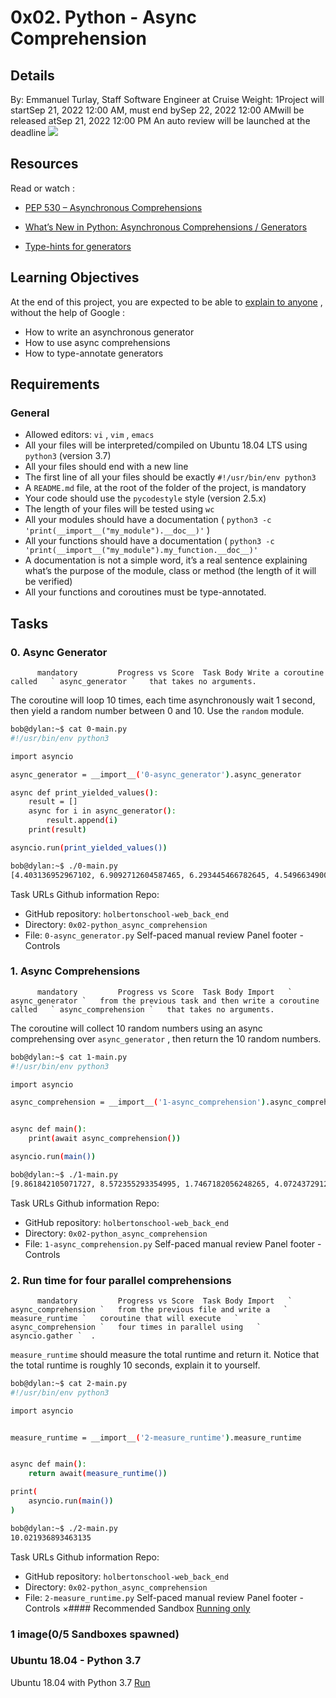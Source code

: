 # 0x02. Python - Async Comprehension
## Details
 By: Emmanuel Turlay, Staff Software Engineer at Cruise Weight: 1Project will startSep 21, 2022 12:00 AM, must end bySep 22, 2022 12:00 AMwill be released atSep 21, 2022 12:00 PM An auto review will be launched at the deadline ![](https://holbertonintranet.s3.amazonaws.com/uploads/medias/2019/12/ee85b9f67c384e29525b.png?X-Amz-Algorithm=AWS4-HMAC-SHA256&X-Amz-Credential=AKIARDDGGGOU5BHMTQX4%2F20220921%2Fus-east-1%2Fs3%2Faws4_request&X-Amz-Date=20220921T154358Z&X-Amz-Expires=86400&X-Amz-SignedHeaders=host&X-Amz-Signature=cebd2b2cb20fc211c1aff0d4dda32c75309e3cd21cc37c8379be03fdece6a1ff) 

## Resources
Read or watch :
* [PEP 530 – Asynchronous Comprehensions](https://intranet.hbtn.io/rltoken/aQqNRbmT_juGeeSdKdyjGQ) 

* [What’s New in Python: Asynchronous Comprehensions / Generators](https://intranet.hbtn.io/rltoken/GeSDerenxLAcZuCZJoCN-Q) 

* [Type-hints for generators](https://intranet.hbtn.io/rltoken/ShdGGW-q9VjtvF45H40VeA) 

## Learning Objectives
At the end of this project, you are expected to be able to  [explain to anyone](https://intranet.hbtn.io/rltoken/D11mbVMDmbcxRtGz_HT31Q) 
 ,  without the help of Google :
* How to write an asynchronous generator
* How to use async comprehensions
* How to type-annotate generators
## Requirements
### General
* Allowed editors:  ` vi ` ,  ` vim ` ,  ` emacs ` 
* All your files will be interpreted/compiled on Ubuntu 18.04 LTS using  ` python3 `  (version 3.7)
* All your files should end with a new line
* The first line of all your files should be exactly  ` #!/usr/bin/env python3 ` 
* A  ` README.md `  file, at the root of the folder of the project, is mandatory
* Your code should use the  ` pycodestyle `  style (version 2.5.x)
* The length of your files will be tested using  ` wc ` 
* All your modules should have a documentation ( ` python3 -c 'print(__import__("my_module").__doc__)' ` )
* All your functions should have a documentation ( ` python3 -c 'print(__import__("my_module").my_function.__doc__)' ` 
* A documentation is not a simple word, it’s a real sentence explaining what’s the purpose of the module, class or method (the length of it will be verified)
* All your functions and coroutines must be type-annotated.
## Tasks
### 0. Async Generator
          mandatory         Progress vs Score  Task Body Write a coroutine called   ` async_generator `   that takes no arguments. 
The coroutine will loop 10 times, each time asynchronously wait 1 second, then yield a random number between 0 and 10. Use the   ` random `   module. 
```bash
bob@dylan:~$ cat 0-main.py
#!/usr/bin/env python3

import asyncio

async_generator = __import__('0-async_generator').async_generator

async def print_yielded_values():
    result = []
    async for i in async_generator():
        result.append(i)
    print(result)

asyncio.run(print_yielded_values())

bob@dylan:~$ ./0-main.py
[4.403136952967102, 6.9092712604587465, 6.293445466782645, 4.549663490048418, 4.1326571686139015, 9.99058525304903, 6.726734105473811, 9.84331704602206, 1.0067279479988345, 1.3783306401737838]

```
 Task URLs  Github information Repo:
* GitHub repository:  ` holbertonschool-web_back_end ` 
* Directory:  ` 0x02-python_async_comprehension ` 
* File:  ` 0-async_generator.py ` 
 Self-paced manual review  Panel footer - Controls 
### 1. Async Comprehensions
          mandatory         Progress vs Score  Task Body Import   ` async_generator `   from the previous task and then write a coroutine called   ` async_comprehension `   that takes no arguments. 
The coroutine will collect 10 random numbers using an async comprehensing over   ` async_generator `  , then return the 10 random numbers.
```bash
bob@dylan:~$ cat 1-main.py
#!/usr/bin/env python3

import asyncio

async_comprehension = __import__('1-async_comprehension').async_comprehension


async def main():
    print(await async_comprehension())

asyncio.run(main())

bob@dylan:~$ ./1-main.py
[9.861842105071727, 8.572355293354995, 1.7467182056248265, 4.0724372912858575, 0.5524750922145316, 8.084266576021555, 8.387128918690468, 1.5486451376520916, 7.713335177885325, 7.673533267041574]


```
 Task URLs  Github information Repo:
* GitHub repository:  ` holbertonschool-web_back_end ` 
* Directory:  ` 0x02-python_async_comprehension ` 
* File:  ` 1-async_comprehension.py ` 
 Self-paced manual review  Panel footer - Controls 
### 2. Run time for four parallel comprehensions
          mandatory         Progress vs Score  Task Body Import   ` async_comprehension `   from the previous file and write a   ` measure_runtime `   coroutine that will execute   ` async_comprehension `   four times in parallel using   ` asyncio.gather `  .
 ` measure_runtime `   should measure the total runtime and return it.
Notice that the total runtime is roughly 10 seconds, explain it to yourself.
```bash
bob@dylan:~$ cat 2-main.py
#!/usr/bin/env python3

import asyncio


measure_runtime = __import__('2-measure_runtime').measure_runtime


async def main():
    return await(measure_runtime())

print(
    asyncio.run(main())
)

bob@dylan:~$ ./2-main.py
10.021936893463135


```
 Task URLs  Github information Repo:
* GitHub repository:  ` holbertonschool-web_back_end ` 
* Directory:  ` 0x02-python_async_comprehension ` 
* File:  ` 2-measure_runtime.py ` 
 Self-paced manual review  Panel footer - Controls 
×#### Recommended Sandbox
[Running only]() 
### 1 image(0/5 Sandboxes spawned)
### Ubuntu 18.04 - Python 3.7
Ubuntu 18.04 with Python 3.7
[Run]() 

